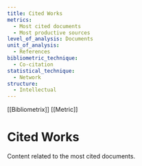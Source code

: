 ```yaml
---
title: Cited Works
metrics:
  - Most cited documents
  - Most productive sources
level_of_analysis: Documents
unit_of_analysis:
  - References
bibliometric_technique:
  - Co-citation
statistical_technique:
  - Network
structure:
  - Intellectual
---
```

[[Bibliometrix]]
   [[Metric]]

# Cited Works

  

Content related to the most cited documents.